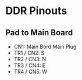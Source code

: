 # DDR Pinouts

## Pad to Main Board
- CN1: Main Bord Main Plug
- TR1 / CN2: S
- TR2 / CN3: N
- TR3 / CN4: E
- TR4 / CN5: W

